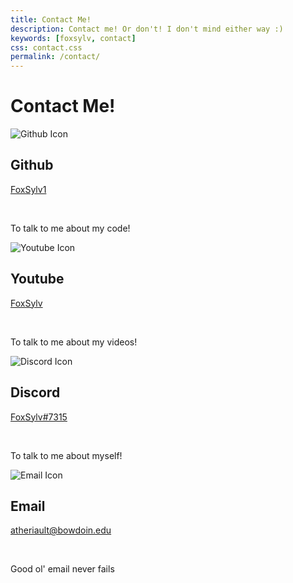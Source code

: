 ```yaml
---
title: Contact Me!
description: Contact me! Or don't! I don't mind either way :)
keywords: [foxsylv, contact]
css: contact.css
permalink: /contact/
---
```


<div class="full-width centered-text">
    <h1>
        Contact Me!
    </h1>
</div>

<div class="contact-data box">
    <img class="contact-icon to-beige" src="{{ "assets/github-icon.svg" | relative_url }}" title="Github" alt="Github Icon">
    <h2>
        Github
    </h2>
    <p>
        <a href="https://github.com/FoxSylv1" target="_blank" rel="noopener noreferrer">
            FoxSylv1
        </a>
    </p>
    <br>
    <p>
        To talk to me about my code!
    </p>
</div>

<div class="contact-data box">
    <img class="contact-icon to-beige" src="{{ "assets/youtube-icon.svg" | relative_url }}" title="Youtube" alt="Youtube Icon">
    <h2>
        Youtube
    </h2>
    <p>
        <a href="https://www.youtube.com/channel/UCj7lR9rm06lCxE4kxkJeECA" target="_blank" rel="noopener noreferrer">
            FoxSylv
        </a>
    </p>
    <br>
    <p>
        To talk to me about my videos!
    </p>
</div>


<div class="contact-data box">
    <img class="contact-icon to-beige" src="{{ "assets/discord-icon.svg" | relative_url }}" title="Discord" alt="Discord Icon">
    <h2>
        Discord
    </h2>
    <p>
        <a href="https://discord.com/users/294814074670284800" target="_blank" rel="noopener noreferrer">
            FoxSylv#7315
        </a>
    </p>
    <br>
    <p>
        To talk to me about myself!
    </p>
</div>

<div class="contact-data box">
    <img class="contact-icon to-beige" src="{{ "assets/email-icon.svg" | relative_url }}" title="Email" alt="Email Icon">
    <h2>
        Email
    </h2>
    <p>
        <a href="mailto:atheriault@bowdoin.edu" target="_blank" rel="noopener noreferrer">
            atheriault@bowdoin.edu
        </a>
    </p>
    <br>
    <p>
        Good ol' email never fails
    </p>
</div>

